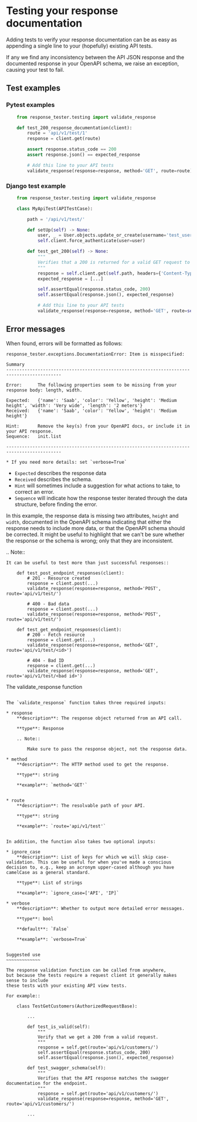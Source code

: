 # Testing your response documentation

Adding tests to verify your response documentation can
be as easy as appending a single line to your (hopefully)
existing API tests.

If any we find any inconsistency between the API JSON
response and the documented response in your OpenAPI
schema, we raise an exception, causing your test to fail.

## Test examples

### Pytest examples

```python
    from response_tester.testing import validate_response

    def test_200_response_documentation(client):
        route = 'api/v1/test/1'
        response = client.get(route)

        assert response.status_code == 200
        assert response.json() == expected_response

        # Add this line to your API tests
        validate_response(response=response, method='GET', route=route)
```

### Django test example

```python
    from response_tester.testing import validate_response

    class MyApiTest(APITestCase):

        path = '/api/v1/test/'

        def setUp(self) -> None:
            user, _ = User.objects.update_or_create(username='test_user')
            self.client.force_authenticate(user=user)

        def test_get_200(self) -> None:
            """
            Verifies that a 200 is returned for a valid GET request to the /test/ endpoint.
            """
            response = self.client.get(self.path, headers={'Content-Type': 'application/json'})
            expected_response = [...]

            self.assertEqual(response.status_code, 200)
            self.assertEqual(response.json(), expected_response)

            # Add this line to your API tests
            validate_response(response=response, method='GET', route=self.path)
```

## Error messages

When found, errors will be formatted as follows:

```shell script
response_tester.exceptions.DocumentationError: Item is misspecified:

Summary
-------------------------------------------------------------------------------------------

Error:      The following properties seem to be missing from your response body: length, width.

Expected:   {'name': 'Saab', 'color': 'Yellow', 'height': 'Medium height', 'width': 'Very wide', 'length': '2 meters'}
Received:   {'name': 'Saab', 'color': 'Yellow', 'height': 'Medium height'}

Hint:       Remove the key(s) from your OpenAPI docs, or include it in your API response.
Sequence:   init.list

-------------------------------------------------------------------------------------------

* If you need more details: set `verbose=True`
```

- `Expected` describes the response data
- `Received` describes the schema.
- `Hint` will sometimes include a suggestion for what actions to take, to correct an error.
- `Sequence` will indicate how the response tester iterated through the data structure, before finding the error.

In this example, the response data is missing two attributes, `height` and `width`, documented in the OpenAPI schema indicating that either the response needs to include more data, or that the OpenAPI schema should be corrected. It might be useful to highlight that we can't be sure whether the response or the schema is wrong; only that they are inconsistent.

.. Note::

    It can be useful to test more than just successful responses::

        def test_post_endpoint_responses(client):
            # 201 - Resource created
            response = client.post(...)
            validate_response(response=response, method='POST', route='api/v1/test/')

            # 400 - Bad data
            response = client.post(...)
            validate_response(response=response, method='POST', route='api/v1/test/')

        def test_get_endpoint_responses(client):
            # 200 - Fetch resource
            response = client.get(...)
            validate_response(response=response, method='GET', route='api/v1/test/<id>')

            # 404 - Bad ID
            response = client.get(...)
            validate_response(response=response, method='GET', route='api/v1/test/<bad id>')



The validate_response function
~~~~~~~~~~~~~~~~~~~~~~~~~~~~~~

The `validate_response` function takes three required inputs:

* response
    **description**: The response object returned from an API call.

    **type**: Response

    .. Note::

        Make sure to pass the response object, not the response data.

* method
    **description**: The HTTP method used to get the response.

    **type**: string

    **example**: `method='GET'`


* route
    **description**: The resolvable path of your API.

    **type**: string

    **example**: `route='api/v1/test'`


In addition, the function also takes two optional inputs:

* ignore_case
    **description**: List of keys for which we will skip case-validation. This can be useful for when you've made a conscious decision to, e.g., keep an acronym upper-cased although you have camelCase as a general standard.

    **type**: List of strings

    **example**: `ignore_case=['API', 'IP]`

* verbose
    **description**: Whether to output more detailed error messages.

    **type**: bool

    **default**: `False`

    **example**: `verbose=True`


Suggested use
~~~~~~~~~~~~~

The response validation function can be called from anywhere,
but because the tests require a request client it generally makes sense to include
these tests with your existing API view tests.

For example::

    class TestGetCustomers(AuthorizedRequestBase):

        ...

        def test_is_valid(self):
            """
            Verify that we get a 200 from a valid request.
            """
            response = self.get(route='api/v1/customers/')
            self.assertEqual(response.status_code, 200)
            self.assertEqual(response.json(), expected_response)

        def test_swagger_schema(self):
            """
            Verifies that the API response matches the swagger documentation for the endpoint.
            """
            response = self.get(route='api/v1/customers/')
            validate_response(response=response, method='GET', route='api/v1/customers/')

        ...
